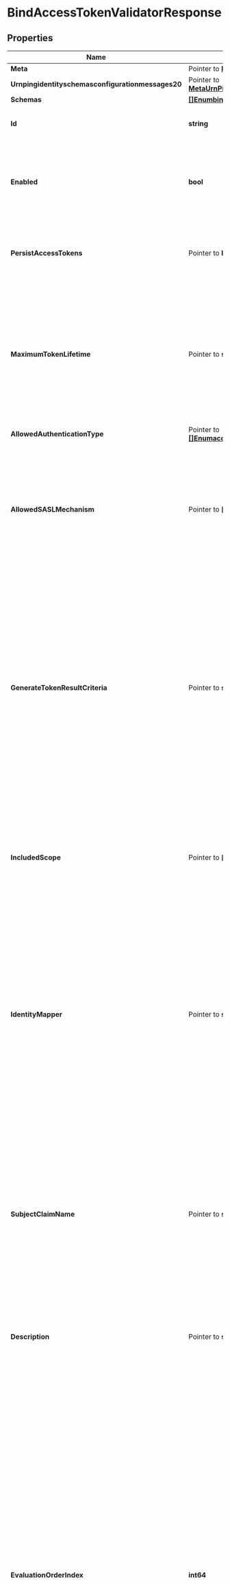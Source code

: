 # BindAccessTokenValidatorResponse

## Properties

Name | Type | Description | Notes
------------ | ------------- | ------------- | -------------
**Meta** | Pointer to [**MetaMeta**](MetaMeta.md) |  | [optional] 
**Urnpingidentityschemasconfigurationmessages20** | Pointer to [**MetaUrnPingidentitySchemasConfigurationMessages20**](MetaUrnPingidentitySchemasConfigurationMessages20.md) |  | [optional] 
**Schemas** | [**[]EnumbindAccessTokenValidatorSchemaUrn**](EnumbindAccessTokenValidatorSchemaUrn.md) |  | 
**Id** | **string** | Name of the Access Token Validator | 
**Enabled** | **bool** | Indicates whether this Bind Access Token Validator is enabled for use in Directory Server. | 
**PersistAccessTokens** | Pointer to **bool** | Indicates whether access tokens should be persisted in user entries. | [optional] 
**MaximumTokenLifetime** | Pointer to **string** | Specifies the maximum length of time that a generated token should be considered valid. If this is not specified, then generated access tokens will not expire. | [optional] 
**AllowedAuthenticationType** | Pointer to [**[]EnumaccessTokenValidatorAllowedAuthenticationTypeProp**](EnumaccessTokenValidatorAllowedAuthenticationTypeProp.md) |  | [optional] 
**AllowedSASLMechanism** | Pointer to **[]string** | Specifies the names of the SASL mechanisms for which access tokens may be generated, and for which generated access tokens will be accepted. | [optional] 
**GenerateTokenResultCriteria** | Pointer to **string** | A reference to a request criteria object that may be used to identify the types of bind operations for which access tokens may be generated. If no criteria is specified, then access tokens may be generated for any bind operations that satisfy the other requirements configured in this validator. | [optional] 
**IncludedScope** | Pointer to **[]string** | Specifies the names of any scopes that should be granted to a client that authenticates with a bind access token. By default, no scopes will be granted. | [optional] 
**IdentityMapper** | Pointer to **string** | Specifies the name of the Identity Mapper that should be used for associating user entries with Bearer token subject names. The claim name from which to obtain the subject (i.e. the currently logged-in user) may be configured using the subject-claim-name property. | [optional] 
**SubjectClaimName** | Pointer to **string** | The name of the token claim that contains the subject, i.e. the logged-in user in an access token. This property goes hand-in-hand with the identity-mapper property and tells the Identity Mapper which field to use to look up the user entry on the server. | [optional] 
**Description** | Pointer to **string** | A description for this Access Token Validator | [optional] 
**EvaluationOrderIndex** | **int64** | When multiple Access Token Validators are defined for a single Directory Server, this property determines the evaluation order for determining the correct validator class for an access token received by the Directory Server. Values of this property must be unique among all Access Token Validators defined within Directory Server but not necessarily contiguous. Access Token Validators with a smaller value will be evaluated first to determine if they are able to validate the access token. | 

## Methods

### NewBindAccessTokenValidatorResponse

`func NewBindAccessTokenValidatorResponse(schemas []EnumbindAccessTokenValidatorSchemaUrn, id string, enabled bool, evaluationOrderIndex int64, ) *BindAccessTokenValidatorResponse`

NewBindAccessTokenValidatorResponse instantiates a new BindAccessTokenValidatorResponse object
This constructor will assign default values to properties that have it defined,
and makes sure properties required by API are set, but the set of arguments
will change when the set of required properties is changed

### NewBindAccessTokenValidatorResponseWithDefaults

`func NewBindAccessTokenValidatorResponseWithDefaults() *BindAccessTokenValidatorResponse`

NewBindAccessTokenValidatorResponseWithDefaults instantiates a new BindAccessTokenValidatorResponse object
This constructor will only assign default values to properties that have it defined,
but it doesn't guarantee that properties required by API are set

### GetMeta

`func (o *BindAccessTokenValidatorResponse) GetMeta() MetaMeta`

GetMeta returns the Meta field if non-nil, zero value otherwise.

### GetMetaOk

`func (o *BindAccessTokenValidatorResponse) GetMetaOk() (*MetaMeta, bool)`

GetMetaOk returns a tuple with the Meta field if it's non-nil, zero value otherwise
and a boolean to check if the value has been set.

### SetMeta

`func (o *BindAccessTokenValidatorResponse) SetMeta(v MetaMeta)`

SetMeta sets Meta field to given value.

### HasMeta

`func (o *BindAccessTokenValidatorResponse) HasMeta() bool`

HasMeta returns a boolean if a field has been set.

### GetUrnpingidentityschemasconfigurationmessages20

`func (o *BindAccessTokenValidatorResponse) GetUrnpingidentityschemasconfigurationmessages20() MetaUrnPingidentitySchemasConfigurationMessages20`

GetUrnpingidentityschemasconfigurationmessages20 returns the Urnpingidentityschemasconfigurationmessages20 field if non-nil, zero value otherwise.

### GetUrnpingidentityschemasconfigurationmessages20Ok

`func (o *BindAccessTokenValidatorResponse) GetUrnpingidentityschemasconfigurationmessages20Ok() (*MetaUrnPingidentitySchemasConfigurationMessages20, bool)`

GetUrnpingidentityschemasconfigurationmessages20Ok returns a tuple with the Urnpingidentityschemasconfigurationmessages20 field if it's non-nil, zero value otherwise
and a boolean to check if the value has been set.

### SetUrnpingidentityschemasconfigurationmessages20

`func (o *BindAccessTokenValidatorResponse) SetUrnpingidentityschemasconfigurationmessages20(v MetaUrnPingidentitySchemasConfigurationMessages20)`

SetUrnpingidentityschemasconfigurationmessages20 sets Urnpingidentityschemasconfigurationmessages20 field to given value.

### HasUrnpingidentityschemasconfigurationmessages20

`func (o *BindAccessTokenValidatorResponse) HasUrnpingidentityschemasconfigurationmessages20() bool`

HasUrnpingidentityschemasconfigurationmessages20 returns a boolean if a field has been set.

### GetSchemas

`func (o *BindAccessTokenValidatorResponse) GetSchemas() []EnumbindAccessTokenValidatorSchemaUrn`

GetSchemas returns the Schemas field if non-nil, zero value otherwise.

### GetSchemasOk

`func (o *BindAccessTokenValidatorResponse) GetSchemasOk() (*[]EnumbindAccessTokenValidatorSchemaUrn, bool)`

GetSchemasOk returns a tuple with the Schemas field if it's non-nil, zero value otherwise
and a boolean to check if the value has been set.

### SetSchemas

`func (o *BindAccessTokenValidatorResponse) SetSchemas(v []EnumbindAccessTokenValidatorSchemaUrn)`

SetSchemas sets Schemas field to given value.


### GetId

`func (o *BindAccessTokenValidatorResponse) GetId() string`

GetId returns the Id field if non-nil, zero value otherwise.

### GetIdOk

`func (o *BindAccessTokenValidatorResponse) GetIdOk() (*string, bool)`

GetIdOk returns a tuple with the Id field if it's non-nil, zero value otherwise
and a boolean to check if the value has been set.

### SetId

`func (o *BindAccessTokenValidatorResponse) SetId(v string)`

SetId sets Id field to given value.


### GetEnabled

`func (o *BindAccessTokenValidatorResponse) GetEnabled() bool`

GetEnabled returns the Enabled field if non-nil, zero value otherwise.

### GetEnabledOk

`func (o *BindAccessTokenValidatorResponse) GetEnabledOk() (*bool, bool)`

GetEnabledOk returns a tuple with the Enabled field if it's non-nil, zero value otherwise
and a boolean to check if the value has been set.

### SetEnabled

`func (o *BindAccessTokenValidatorResponse) SetEnabled(v bool)`

SetEnabled sets Enabled field to given value.


### GetPersistAccessTokens

`func (o *BindAccessTokenValidatorResponse) GetPersistAccessTokens() bool`

GetPersistAccessTokens returns the PersistAccessTokens field if non-nil, zero value otherwise.

### GetPersistAccessTokensOk

`func (o *BindAccessTokenValidatorResponse) GetPersistAccessTokensOk() (*bool, bool)`

GetPersistAccessTokensOk returns a tuple with the PersistAccessTokens field if it's non-nil, zero value otherwise
and a boolean to check if the value has been set.

### SetPersistAccessTokens

`func (o *BindAccessTokenValidatorResponse) SetPersistAccessTokens(v bool)`

SetPersistAccessTokens sets PersistAccessTokens field to given value.

### HasPersistAccessTokens

`func (o *BindAccessTokenValidatorResponse) HasPersistAccessTokens() bool`

HasPersistAccessTokens returns a boolean if a field has been set.

### GetMaximumTokenLifetime

`func (o *BindAccessTokenValidatorResponse) GetMaximumTokenLifetime() string`

GetMaximumTokenLifetime returns the MaximumTokenLifetime field if non-nil, zero value otherwise.

### GetMaximumTokenLifetimeOk

`func (o *BindAccessTokenValidatorResponse) GetMaximumTokenLifetimeOk() (*string, bool)`

GetMaximumTokenLifetimeOk returns a tuple with the MaximumTokenLifetime field if it's non-nil, zero value otherwise
and a boolean to check if the value has been set.

### SetMaximumTokenLifetime

`func (o *BindAccessTokenValidatorResponse) SetMaximumTokenLifetime(v string)`

SetMaximumTokenLifetime sets MaximumTokenLifetime field to given value.

### HasMaximumTokenLifetime

`func (o *BindAccessTokenValidatorResponse) HasMaximumTokenLifetime() bool`

HasMaximumTokenLifetime returns a boolean if a field has been set.

### GetAllowedAuthenticationType

`func (o *BindAccessTokenValidatorResponse) GetAllowedAuthenticationType() []EnumaccessTokenValidatorAllowedAuthenticationTypeProp`

GetAllowedAuthenticationType returns the AllowedAuthenticationType field if non-nil, zero value otherwise.

### GetAllowedAuthenticationTypeOk

`func (o *BindAccessTokenValidatorResponse) GetAllowedAuthenticationTypeOk() (*[]EnumaccessTokenValidatorAllowedAuthenticationTypeProp, bool)`

GetAllowedAuthenticationTypeOk returns a tuple with the AllowedAuthenticationType field if it's non-nil, zero value otherwise
and a boolean to check if the value has been set.

### SetAllowedAuthenticationType

`func (o *BindAccessTokenValidatorResponse) SetAllowedAuthenticationType(v []EnumaccessTokenValidatorAllowedAuthenticationTypeProp)`

SetAllowedAuthenticationType sets AllowedAuthenticationType field to given value.

### HasAllowedAuthenticationType

`func (o *BindAccessTokenValidatorResponse) HasAllowedAuthenticationType() bool`

HasAllowedAuthenticationType returns a boolean if a field has been set.

### GetAllowedSASLMechanism

`func (o *BindAccessTokenValidatorResponse) GetAllowedSASLMechanism() []string`

GetAllowedSASLMechanism returns the AllowedSASLMechanism field if non-nil, zero value otherwise.

### GetAllowedSASLMechanismOk

`func (o *BindAccessTokenValidatorResponse) GetAllowedSASLMechanismOk() (*[]string, bool)`

GetAllowedSASLMechanismOk returns a tuple with the AllowedSASLMechanism field if it's non-nil, zero value otherwise
and a boolean to check if the value has been set.

### SetAllowedSASLMechanism

`func (o *BindAccessTokenValidatorResponse) SetAllowedSASLMechanism(v []string)`

SetAllowedSASLMechanism sets AllowedSASLMechanism field to given value.

### HasAllowedSASLMechanism

`func (o *BindAccessTokenValidatorResponse) HasAllowedSASLMechanism() bool`

HasAllowedSASLMechanism returns a boolean if a field has been set.

### GetGenerateTokenResultCriteria

`func (o *BindAccessTokenValidatorResponse) GetGenerateTokenResultCriteria() string`

GetGenerateTokenResultCriteria returns the GenerateTokenResultCriteria field if non-nil, zero value otherwise.

### GetGenerateTokenResultCriteriaOk

`func (o *BindAccessTokenValidatorResponse) GetGenerateTokenResultCriteriaOk() (*string, bool)`

GetGenerateTokenResultCriteriaOk returns a tuple with the GenerateTokenResultCriteria field if it's non-nil, zero value otherwise
and a boolean to check if the value has been set.

### SetGenerateTokenResultCriteria

`func (o *BindAccessTokenValidatorResponse) SetGenerateTokenResultCriteria(v string)`

SetGenerateTokenResultCriteria sets GenerateTokenResultCriteria field to given value.

### HasGenerateTokenResultCriteria

`func (o *BindAccessTokenValidatorResponse) HasGenerateTokenResultCriteria() bool`

HasGenerateTokenResultCriteria returns a boolean if a field has been set.

### GetIncludedScope

`func (o *BindAccessTokenValidatorResponse) GetIncludedScope() []string`

GetIncludedScope returns the IncludedScope field if non-nil, zero value otherwise.

### GetIncludedScopeOk

`func (o *BindAccessTokenValidatorResponse) GetIncludedScopeOk() (*[]string, bool)`

GetIncludedScopeOk returns a tuple with the IncludedScope field if it's non-nil, zero value otherwise
and a boolean to check if the value has been set.

### SetIncludedScope

`func (o *BindAccessTokenValidatorResponse) SetIncludedScope(v []string)`

SetIncludedScope sets IncludedScope field to given value.

### HasIncludedScope

`func (o *BindAccessTokenValidatorResponse) HasIncludedScope() bool`

HasIncludedScope returns a boolean if a field has been set.

### GetIdentityMapper

`func (o *BindAccessTokenValidatorResponse) GetIdentityMapper() string`

GetIdentityMapper returns the IdentityMapper field if non-nil, zero value otherwise.

### GetIdentityMapperOk

`func (o *BindAccessTokenValidatorResponse) GetIdentityMapperOk() (*string, bool)`

GetIdentityMapperOk returns a tuple with the IdentityMapper field if it's non-nil, zero value otherwise
and a boolean to check if the value has been set.

### SetIdentityMapper

`func (o *BindAccessTokenValidatorResponse) SetIdentityMapper(v string)`

SetIdentityMapper sets IdentityMapper field to given value.

### HasIdentityMapper

`func (o *BindAccessTokenValidatorResponse) HasIdentityMapper() bool`

HasIdentityMapper returns a boolean if a field has been set.

### GetSubjectClaimName

`func (o *BindAccessTokenValidatorResponse) GetSubjectClaimName() string`

GetSubjectClaimName returns the SubjectClaimName field if non-nil, zero value otherwise.

### GetSubjectClaimNameOk

`func (o *BindAccessTokenValidatorResponse) GetSubjectClaimNameOk() (*string, bool)`

GetSubjectClaimNameOk returns a tuple with the SubjectClaimName field if it's non-nil, zero value otherwise
and a boolean to check if the value has been set.

### SetSubjectClaimName

`func (o *BindAccessTokenValidatorResponse) SetSubjectClaimName(v string)`

SetSubjectClaimName sets SubjectClaimName field to given value.

### HasSubjectClaimName

`func (o *BindAccessTokenValidatorResponse) HasSubjectClaimName() bool`

HasSubjectClaimName returns a boolean if a field has been set.

### GetDescription

`func (o *BindAccessTokenValidatorResponse) GetDescription() string`

GetDescription returns the Description field if non-nil, zero value otherwise.

### GetDescriptionOk

`func (o *BindAccessTokenValidatorResponse) GetDescriptionOk() (*string, bool)`

GetDescriptionOk returns a tuple with the Description field if it's non-nil, zero value otherwise
and a boolean to check if the value has been set.

### SetDescription

`func (o *BindAccessTokenValidatorResponse) SetDescription(v string)`

SetDescription sets Description field to given value.

### HasDescription

`func (o *BindAccessTokenValidatorResponse) HasDescription() bool`

HasDescription returns a boolean if a field has been set.

### GetEvaluationOrderIndex

`func (o *BindAccessTokenValidatorResponse) GetEvaluationOrderIndex() int64`

GetEvaluationOrderIndex returns the EvaluationOrderIndex field if non-nil, zero value otherwise.

### GetEvaluationOrderIndexOk

`func (o *BindAccessTokenValidatorResponse) GetEvaluationOrderIndexOk() (*int64, bool)`

GetEvaluationOrderIndexOk returns a tuple with the EvaluationOrderIndex field if it's non-nil, zero value otherwise
and a boolean to check if the value has been set.

### SetEvaluationOrderIndex

`func (o *BindAccessTokenValidatorResponse) SetEvaluationOrderIndex(v int64)`

SetEvaluationOrderIndex sets EvaluationOrderIndex field to given value.



[[Back to Model list]](../README.md#documentation-for-models) [[Back to API list]](../README.md#documentation-for-api-endpoints) [[Back to README]](../README.md)


